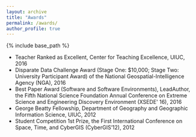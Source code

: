 ```yaml
---
layout: archive
title: "Awards"
permalink: /awards/
author_profile: true
---
```


{% include base_path %}


* Teacher Ranked as Excellent, Center for Teaching Excellence, UIUC, 2016
* Disparate Data Challenge Award (Stage One: $10,000; Stage Two: University Participant Award) of the 
National Geospatial-Intelligence Agency (NGA), 2016
* Best Paper Award (Software and Software Environments), LeadAuthor, the Fifth National Science Foundation Annual 
Conference on Extreme Science and Engineering Discovery Environment (XSEDE' 16), 2016
* George Beatty Fellowship, Department of Geography and Geographic Information Science, UIUC, 2012
* Student Competition 1st Prize, the First International Conference on Space, Time, and CyberGIS (CyberGIS’12), 2012



